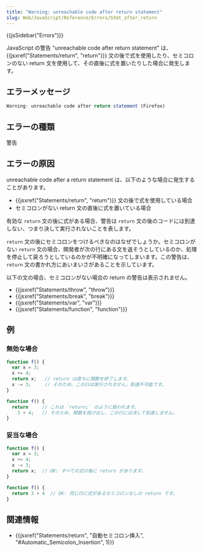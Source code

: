 ```yaml
---
title: "Warning: unreachable code after return statement"
slug: Web/JavaScript/Reference/Errors/Stmt_after_return
---
```


{{jsSidebar("Errors")}}

JavaScript の警告 "unreachable code after return statement" は、 {{jsxref("Statements/return", "return")}} 文の後で式を使用したり、セミコロンのない return 文を使用して、その直後に式を置いたりした場合に発生します。

## エラーメッセージ

```js
Warning: unreachable code after return statement (Firefox)
```

## エラーの種類

警告

## エラーの原因

unreachable code after a return statement は、以下のような場合に発生することがあります。

- {{jsxref("Statements/return", "return")}} 文の後で式を使用している場合
- セミコロンがない return 文の直後に式を置いている場合

有効な `return` 文の後に式がある場合、警告は `return` 文の後のコードには到達しない、つまり決して実行されないことを表します。

`return` 文の後にセミコロンをつけるべきなのはなぜでしょうか。セミコロンがない `return` 文の場合、開発者が次の行にある文を返そうとしているのか、処理を停止して戻ろうとしているのかが不明確になってしまいます。この警告は、 `return` 文の書かれ方にあいまいさがあることを示しています。

以下の文の場合、セミコロンがない場合の return の警告は表示されません。

- {{jsxref("Statements/throw", "throw")}}
- {{jsxref("Statements/break", "break")}}
- {{jsxref("Statements/var", "var")}}
- {{jsxref("Statements/function", "function")}}

## 例

### 無効な場合

```js example-bad
function f() {
  var x = 3;
  x += 4;
  return x;   // return は直ちに関数を終了します。
  x -= 3;     // そのため、この行は実行されません。到達不可能です。
}

function f() {
  return     // これは `return;` のように扱われます。
    3 + 4;   // そのため、関数を抜け出し、この行には決して到達しません。
}
```

### 妥当な場合

```js example-good
function f() {
  var x = 3;
  x += 4;
  x -= 3;
  return x;  // OK: すべての式の後に return があります。
}

function f() {
  return 3 + 4  // OK: 同じ行に式があるセミコロンなしの return です。
}
```

## 関連情報

- {{jsxref("Statements/return", "自動セミコロン挿入", "#Automatic_Semicolon_Insertion", 1)}}
